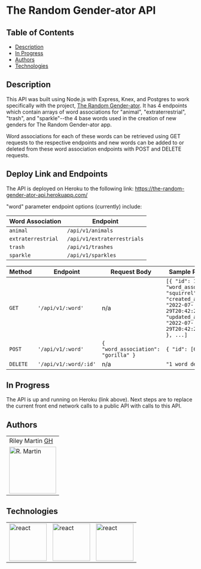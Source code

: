 # The Random Gender-ator API

## Table of Contents
* [Description](#description)
* [In Progress](#inprogress)
* [Authors](#authors)
* [Technologies](#technologies)

## Description

This API was built using Node.js with Express, Knex, and Postgres to work specifically with the project, [The Random Gender-ator](https://github.com/RMartin0717/random-gender-ator/blob/main/README.md). It has 4 endpoints which contain arrays of word associations for "animal", "extraterrestrial", "trash", and "sparkle"--the 4 base words used in the creation of new genders for The Random Gender-ator app.

Word associations for each of these words can be retrieved using GET requests to the respective endpoints and new words can be added to or deleted from these word association endpoints with POST and DELETE requests.

## Deploy Link and Endpoints

The API is deployed on Heroku to the following link:
https://the-random-gender-ator-api.herokuapp.com/

"word" parameter endpoint options (currently) include:

| Word Association | Endpoint
--- | ---
`animal` | `/api/v1/animals`
`extraterrestrial` | `/api/v1/extraterrestrials`
`trash` | `/api/v1/trashes`
`sparkle` | `/api/v1/sparkles`

| Method | Endpoint | Request Body | Sample Response
--- | --- | --- | ---
`GET` | `'/api/v1/:word'` | n/a | `[{ "id": 1, "word_association": "squirrel", "created_at": "2022-07-29T20:42:22.972Z", "updated_at": "2022-07-29T20:42:22.972Z" }, ...]`
`POST` | `'/api/v1/:word'` | `{ "word_association": "gorilla" }` | `{ "id": [6] }`
`DELETE` | `'/api/v1/:word/:id'` | n/a | `"1 word deleted"`

## In Progress

The API is up and running on Heroku (link above). Next steps are to replace the current front end network calls to a public API with calls to this API.

## Authors
<table>
    <tr>
        <td> Riley Martin <a href="https://github.com/RMartin0717">GH</td>
    </tr>
    </tr>
        <td><img src="https://avatars.githubusercontent.com/u/76501236?s=460&u=56de3268b98bd73447d785601176518e3cd0141c&v=4" alt="R. Martin" width="125" height="auto" /></td>
    </tr>
</table>

## Technologies
<table>
    </tr>
        <td><img src="https://bs-uploads.toptal.io/blackfish-uploads/components/skill_page/content/logo_file/logo/195562/express_js-161052138fa79136c0474521906b55e2.png" alt="react" width="100" height="auto" /></td>
    <td><img src="https://img.favpng.com/16/11/19/node-js-javascript-web-application-express-js-computer-software-png-favpng-cYmJvJyBDcTNbLdSRdNAceLyW.jpg" alt="react" width="100" height="auto" /></td>
    <td><img src="https://img.stackshare.io/service/3376/knex.png" alt="react" width="100" height="auto" /></td>
    </tr>
</table>
